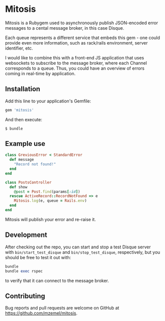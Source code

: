 # Mitosis

Mitosis is a Rubygem used to asynchronously publish JSON-encoded error messages to a cental message broker, in this case Disque.

Each queue represents a different service that embeds this gem - one could provide even more information, such as rack/rails environment, server identifier, etc.

I would like to combine this with a front-end JS application that uses websockets to subscribe to the message broker, where each Channel corresponds to a queue.  Thus, you could have an overview of errors coming in real-time by application.

## Installation

Add this line to your application's Gemfile:

```ruby
gem 'mitosis'
```

And then execute:

    $ bundle


## Example use

```ruby
class GreviousError < StandardError
  def message
    "Record not found!"
  end
end

class PostsController
  def show
    @post = Post.find(params[:id])
  rescue ActiveRecord::RecordNotFound => e
    Mitosis.log(e, queue = Rails.env)
  end
end
```

Mitosis will publish your error and re-raise it.



## Development

After checking out the repo, you can start and stop a test Disque server with `bin/start_test_disque` and `bin/stop_test_disque`, respectively, but you should be free to test it out with:

```ruby
bundle
bundle exec rspec
```

to verify that it can connect to the message broker.

## Contributing

Bug reports and pull requests are welcome on GitHub at https://github.com/mzemel/mitosis.

